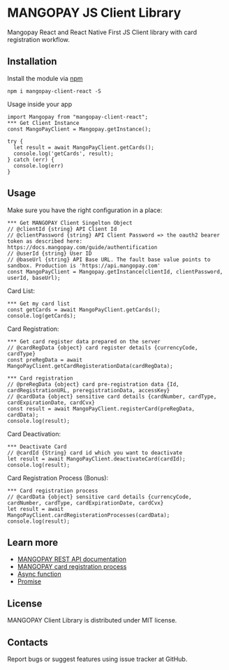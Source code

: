 # MANGOPAY JS Client Library

Mangopay React and React Native First JS Client library with card registration workflow.


Installation
-------------------------------------------------
Install the module via [npm](https://www.npmjs.com/package/mangopay-client-react)

	npm i mangopay-client-react -S

Usage inside your app

	import Mangopay from "mangopay-client-react";
	*** Get Client Instance
	const MangoPayClient = Mangopay.getInstance();

	try {
	  let result = await MangoPayClient.getCards();
	  console.log('getCards', result);
	} catch (err) {
	  console.log(err)
	}


Usage
-------------------------------------------------
Make sure you have the right configuration in a place:

    *** Get MANGOPAY Client Singelton Object
    // @clientId {string} API Client Id
    // @clientPassword {string} API Client Password => the oauth2 bearer token as described here: https://docs.mangopay.com/guide/authentification
    // @userId {string} User ID
    // @baseUrl {string} API Base URL. The fault base value points to sandbox. Production is 'https://api.mangopay.com'
    const MangoPayClient = Mangopay.getInstance(clientId, clientPassword, userId, baseUrl);

Card List:

    *** Get my card list
    const getCards = await MangoPayClient.getCards();
    console.log(getCards);

Card Registration:

    *** Get card register data prepared on the server
    // @cardRegData {object} card register details {currencyCode, cardType}
    const preRegData = await MangoPayClient.getCardRegisterationData(cardRegData);

    *** Card registration
    // @preRegData {object} card pre-registration data {Id, cardRegistrationURL, preregistrationData, accessKey}
    // @cardData {object} sensitive card details {cardNumber, cardType, cardExpirationDate, cardCvx}
    const result = await MangoPayClient.registerCard(preRegData, cardData);
    console.log(result);

Card Deactivation: 

    *** Deactivate Card
    // @cardId {String} card id which you want to deactivate
    let result = await MangoPayClient.deactivateCard(cardId);
    console.log(result);

Card Registration Process (Bonus):

    *** Card registration process
    // @cardData {object} sensitive card details {currencyCode, cardNumber, cardType, cardExpirationDate, cardCvx}
    let result = await MangoPayClient.cardRegisterationProcesses(cardData);
    console.log(result);


Learn more
-------------------------------------------------
- [MANGOPAY REST API documentation](http://docs.mangopay.com/api-references/)
- [MANGOPAY card registration process](http://docs.mangopay.com/api-references/card-registration/)
- [Async function](https://developer.mozilla.org/en-US/docs/Web/JavaScript/Reference/Statements/async_function)
- [Promise](https://developer.mozilla.org/en-US/docs/Web/JavaScript/Reference/Global_Objects/Promise)


License
-------------------------------------------------
MANGOPAY Client Library is distributed under MIT license.


Contacts
-------------------------------------------------
Report bugs or suggest features using issue tracker at GitHub.
